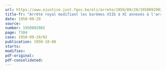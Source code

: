 ```yaml
---
url: https://www.ejustice.just.fgov.be/eli/arrete/1950/09/29/1950092902/justel
title-fr: "Arrêté royal modifiant les barèmes VIIb à XC annexés à l'arrêté du Régent du 21 juin 1949 portant statut pécuniaire du personnel des administrations de l'Etat"
date: 1950-09-29
source:
number: 1950092902
page: 7104
case: 1950-09-29/02
publication: 1950-10-08
starts:
modifies:
pdf-original:
pdf-consolidated:
---
```


